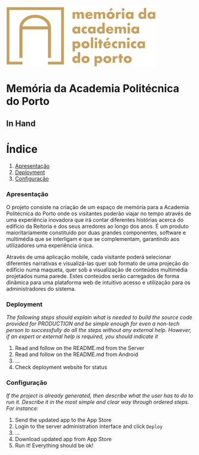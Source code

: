 <img src="docs/logo_mapp1.png" alt="Logótipo MAPP" width="400px"/>

# Memória da Academia Politécnica do Porto #
## In Hand ##

# Índice #

1. [Apresentação](#apresentação)
2. [Deployment](#deployment)
3. [Configuração](#configuração)

### Apresentação ###

O projeto consiste na criação de um espaço de memória para a Academia Politécnica do Porto onde os visitantes poderão viajar no tempo através de uma experiência inovadora que irá contar diferentes histórias acerca do edifício da Reitoria e dos seus arredores ao longo dos anos. É um produto maioritariamente constituído por duas grandes componentes, software e multimédia que se interligam e que se complementam, garantindo aos utilizadores uma experiência única.

Através de uma aplicação mobile, cada visitante poderá selecionar diferentes narrativas e visualizá-las quer sob formato de uma projeção do edifício numa maqueta, quer sob a visualização de conteúdos multimédia projetados numa parede. Estes conteúdos serão carregados de forma dinâmica para uma plataforma web de intuitivo acesso e utilização para os administradores do sistema.

### Deployment ###

_The following steps should explain what is needed to build the
source code provided for PRODUCTION and be simple enough for even a non-tech
person to successfully do all the steps without any external help.
However, if an expert or external help is required, you should indicate it_

1. Read and follow on the README.md from the Server
2. Read and follow on the README.md from Android
3. ...
4. Check deployment website for status

### Configuração ###

_If the project is already generated,
then describe what the user has to do to run it.
Describe it in the most simple and clear way through ordered steps.
For instance:_
1. Send the updated app to the App Store
2. Login to the server administration interface and click `Deploy`
3. ...
4. Download updated app from App Store
5. Run it! Everything should be ok!
